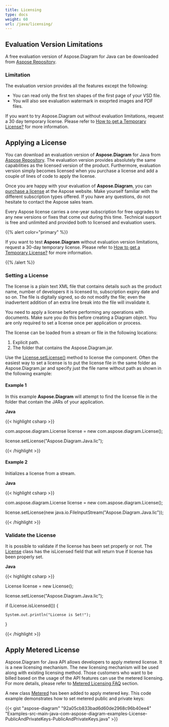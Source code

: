 ```yaml
---
title: Licensing
type: docs
weight: 60
url: /java/licensing/
---
```


## **Evaluation Version Limitations**
A free evaluation version of Aspose.Diagram for Java can be downloaded from [Aspose Repository](https://repository.aspose.com/webapp/#/artifacts/browse/tree/General/repo/com/aspose/aspose-diagram).
### **Limitation**
The evaluation version provides all the features except the following:

- You can read only the first ten shapes of the first page of your VSD file.
- You will also see evaluation watermark in exoprted images and PDF files.

If you want to try Aspose.Diagram out without evaluation limitations, request a 30 day temporary license. Please refer to [How to get a Temporary License?](https://purchase.aspose.com/temporary-license) for more information.
## **Applying a License**
You can download an evaluation version of **Aspose.Diagram** for Java from [Aspose Repository](https://repository.aspose.com/repo/com/aspose/aspose-diagram/). The evaluation version provides absolutely the same capabilities as the licensed version of the product. Furthermore, evaluation version simply becomes licensed when you purchase a license and add a couple of lines of code to apply the license.

Once you are happy with your evaluation of **Aspose.Diagram**, you can [purchase a license](https://purchase.aspose.com/order-online-step-1-of-8.aspx) at the Aspose website. Make yourself familiar with the different subscription types offered. If you have any questions, do not hesitate to contact the Aspose sales team.

Every Aspose license carries a one-year subscription for free upgrades to any new versions or fixes that come out during this time. Technical support is free and unlimited and provided both to licensed and evaluation users.

{{% alert color="primary" %}} 

If you want to test **Aspose.Diagram** without evaluation version limitations, request a 30-day temporary license. Please refer to [How to get a Temporary License?](https://purchase.aspose.com/temporary-license) for more information.

{{% /alert %}} 
### **Setting a License**
The license is a plain text XML file that contains details such as the product name, number of developers it is licensed to, subscription expiry date and so on. The file is digitally signed, so do not modify the file; even the inadvertent addition of an extra line break into the file will invalidate it.

You need to apply a license before performing any operations with documents. Make sure you do this before creating a Diagram object. You are only required to set a license once per application or process.

The license can be loaded from a stream or file in the following locations:

1. Explicit path.
1. The folder that contains the Aspose.Diagram.jar.

Use the [License.setLicense()](https://apireference.aspose.com/java/diagram/com.aspose.diagram/License) method to license the component. Often the easiest way to set a license is to put the license file in the same folder as Aspose.Diagram.jar and specify just the file name without path as shown in the following example:
#### **Example 1**
In this example **Aspose.Diagram** will attempt to find the license file in the folder that contain the JARs of your application.

**Java**

{{< highlight csharp >}}

 com.aspose.diagram.License license = new com.aspose.diagram.License();

license.setLicense("Aspose.Diagram.Java.lic");

{{< /highlight >}}
#### **Example 2**
Initializes a license from a stream.

**Java**

{{< highlight csharp >}}

 com.aspose.diagram.License license = new com.aspose.diagram.License();

license.setLicense(new java.io.FileInputStream("Aspose.Diagram.Java.lic"));

{{< /highlight >}}
### **Validate the License**
It is possible to validate if the license has been set properly or not. The [License](https://apireference.aspose.com/java/diagram/com.aspose.diagram/License) class has the isLicensed field that will return true if license has been properly set.

**Java**

{{< highlight csharp >}}

 License license = new License();

license.setLicense("Aspose.Diagram.Java.lic");

if (License.isLicensed()) {

    System.out.println("License is Set!");

}

{{< /highlight >}}
## **Apply Metered License**
Aspose.Diagram for Java API allows developers to apply metered license. It is a new licensing mechanism. The new licensing mechanism will be used along with existing licensing method. Those customers who want to be billed based on the usage of the API features can use the metered licensing. For more details, please refer to [Metered Licensing FAQ](https://purchase.aspose.com/faqs/licensing/metered) section.

A new class [Metered](https://apireference.aspose.com/diagram/java/com.aspose.diagram/Metered) has been added to apply metered key. This code example demonstrates how to set metered public and private keys:

{{< gist "aspose-diagram" "92a05cb833bad6d60de2968c96b40ee4" "Examples-src-main-java-com-aspose-diagram-examples-License-PublicAndPrivateKeys-PublicAndPrivateKeys.java" >}}
